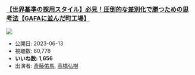 ### [【世界基準の採用スタイル】必見！圧倒的な差別化で勝つための思考法【GAFAに並んだ町工場】](https://www.youtube.com/watch?v=EX41MNRBJrk)
[![](https://img.youtube.com/vi/EX41MNRBJrk/sddefault.jpg)](https://www.youtube.com/watch?v=EX41MNRBJrk)
-   公開日: 2023-06-13
-   視聴数: 80,778
-   **いいね数: 1,656**
-   出演者: [斎藤佑馬](/rehacq_fan/people/斎藤佑馬 "wikilink"), [高橋弘樹](/rehacq_fan/people/高橋弘樹 "wikilink")

